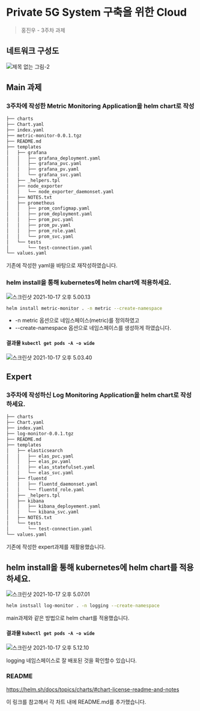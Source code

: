 # Private 5G System 구축을 위한 Cloud

> 홍진우 - 3주차 과제



## 네트워크 구성도

![제목 없는 그림-2](https://tva1.sinaimg.cn/large/008i3skNgy1gv93fmniaqj60fc0ao0td02.jpg)

## Main 과제

### 3주차에 작성한 Metric Monitoring Application을 helm chart로 작성

```bash
├── charts
├── Chart.yaml
├── index.yaml
├── metric-monitor-0.0.1.tgz
├── README.md
├── templates
│   ├── grafana
│   │   ├── grafana_deployment.yaml
│   │   ├── grafana_pvc.yaml
│   │   ├── grafana_pv.yaml
│   │   └── grafana_svc.yaml
│   ├── _helpers.tpl
│   ├── node_exporter
│   │   └── node_exporter_daemonset.yaml
│   ├── NOTES.txt
│   ├── prometheus
│   │   ├── prom_configmap.yaml
│   │   ├── prom_deployment.yaml
│   │   ├── prom_pvc.yaml
│   │   ├── prom_pv.yaml
│   │   ├── prom_role.yaml
│   │   └── prom_svc.yaml
│   └── tests
│       └── test-connection.yaml
└── values.yaml
```

기존에 작성한 yaml을 바탕으로 재작성하였습니다.

### helm install을 통해 kubernetes에 helm chart에 적용하세요.

![스크린샷 2021-10-17 오후 5.00.13](https://tva1.sinaimg.cn/large/008i3skNgy1gvid7zedecj61f50u0adg02.jpg)

```bash
helm install metric-monitor . -n metric --create-namespace
```

- -n metric 옵션으로 네임스페이스(metric)를 정의하였고
- --create-namespace 옵션으로 네임스페이스를 생성하게 하였습니다. 

#### 결과물 `kubectl get pods -A -o wide`

![스크린샷 2021-10-17 오후 5.03.40](https://tva1.sinaimg.cn/large/008i3skNgy1gvidbkj43qj62040s27c502.jpg)

## Expert

### 3주차에 작성하신 Log Monitoring Application을 helm chart로 작성하세요.

```bash
├── charts
├── Chart.yaml
├── index.yaml
├── log-monitor-0.0.1.tgz
├── README.md
├── templates
│   ├── elasticsearch
│   │   ├── elas_pvc.yaml
│   │   ├── elas_pv.yaml
│   │   ├── elas_statefulset.yaml
│   │   └── elas_svc.yaml
│   ├── fluentd
│   │   ├── fluentd_daemonset.yaml
│   │   └── fluentd_role.yaml
│   ├── _helpers.tpl
│   ├── kibana
│   │   ├── kibana_deployement.yaml
│   │   └── kibana_svc.yaml
│   ├── NOTES.txt
│   └── tests
│       └── test-connection.yaml
└── values.yaml
```

기존에 작성한 expert과제를 재활용했습니다.

## helm install을 통해 kubernetes에 helm chart를 적용하세요.

![스크린샷 2021-10-17 오후 5.07.01](https://tva1.sinaimg.cn/large/008i3skNgy1gvidet8y3rj61ga0u0gp402.jpg)

```bash
helm instsall log-monitor . -n logging --create-namespace
```

main과제와 같은 방법으로 helm chart를 적용했습니다. 

#### 결과물 `kubectl get pods -A -o wide`

![스크린샷 2021-10-17 오후 5.12.10](https://tva1.sinaimg.cn/large/008i3skNgy1gvidk80e00j62040r8aiw02.jpg)

logging 네임스페이스로 잘 배포된 것을 확인할수 있습니다.

### README

https://helm.sh/docs/topics/charts/#chart-license-readme-and-notes

이 링크를 참고해서 각 차트 내에 README.md를 추가했습니다. 


